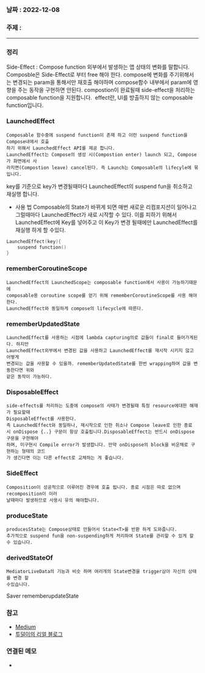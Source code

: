 ### 날짜 : 2022-12-08
### 주제 :
----
### 정리
Side-Effect : Compose function 외부에서 발생하는 앱 상태의 변화를 말합니다.
	Composble은 Side-Effect로 부터 free 해야 한다. compose에 변화를 주기위해서는 변경되는 param을 통해서만 재호출 해야하며 compose함수 내부에서 param에 영향을 주는 동작을 구현하면 안된다.
	compostion이 완료될때 side-effect을 처리하는 composable function을 지원합니다.
	 effect란, UI를 방출하지 않는 composable function입니다.

### LaunchedEffect
	Composable 함수중에 suspend function이 존재 하고 이런 suspend function을Compose내에서 호출 
	하기 위해서 LaunchedEffect API를 제공 합니다. 
	LaunchedEffect는 Compose의 생성 시(Compostion enter) launch 되고, Compose가 화면에서 사
	라지면(Compostion leave) cancel된다. 즉 Launch는 Composable의 lifecyle에 묶입니다.
key를 기준으로 key가 변경될때마다 LaunchedEffect의 suspend fun을 취소하고 재실행 합니다.
- 사용 법
Composable의 State가 바뀌게 되면 매번 새로운 리컴포지션이 일어나고 그럴때마다 LaunchedEffect가 새로 시작할 수 있다. 이를 피하기 위해서 LaunchedEffect에 Key를 넣어주고 이 Key가 변경 될때에만 LaunchedEffect를 재실행 하게 할 수있다.
```Kotlin
LaunchedEffect(key){
	suspend function()
}
```

### rememberCoroutineScope
	LaunchedEffect의 LaunchedScope는 composable function에서 사용이 가능하기때문에 
	composable용 coroutine scope를 얻기 위해 rememberCoroutineScope를 사용 해야한다.
	LaunchedEffect와 동일하게 compose의 lifecycle에 따른다.

### rememberUpdatedState
	LaunchedEffect를 사용하는 시점에 lambda capturing의로 값들이 final로 들어가게된다. 하지만
	LaunchedEffect외부에서 변경된 값을 사용하고 LaunchedEffect를 재시작 시키지 않고 어떻게
	변경되는 값을 사용할 수 있을까. rememberUpdatedState를 한번 wrapping하여 값을 변동한다면 위와
	같은 동작이 가능하다.

### DisposableEffect
	side-effects를 처리하는 도중에 compose의 사태가 변경될때 특정 resource에대한 해재가 필요할때 
	DisposableEffect를 사용한다. 
	즉 LaunchedEffect와 동일하나, 재시작으로 인한 취소나 Compose leave로 인한 종료 
	시 onDispose {..} 구문이 항상 호출됩니다.DisposableEffect는 반드시 onDispose 구문을 구현해야 
	하며, 미구현시 Compile error가 발생합니다. 만약 onDispose의 block을 비운채로 구현하는 형태의 코드
	가 생긴다면 이는 다른 effect로 교체하는 게 좋습니다.

### SideEffect
	Composition이 성공적으로 이루어진 경우에 호출 됩니다. 종료 시점은 따로 없으며 recomposition이 이러 
	날때마다 발생하므로 사용시 유의 해야합니다.

### produceState
	producesState는 Compose상태로 만들어서 State<T>를 반환 하게 도와줍니다.
	추가적으로 suspend fun을 non-suspending하게 처리하여 State를 관리할 수 있게 할 수 있습니다.

### derivedStateOf
	MediatorLiveData의 기능과 비슷 하며 여러개의 State변경을 trigger삼아 자신의 상태를 변경 할 
	수있습니다.
Saver
rememberupdateState


### 참고
- [Medium](https://medium.com/hongbeomi-dev/jetpack-compose-doc-%EC%9D%BD%EA%B8%B0-part1-%EA%B8%B0%EC%B4%88-9a11fd0327cc)
- [투덜이의 리얼 블로그](https://tourspace.tistory.com/412)

### 연결된 메모
- 
